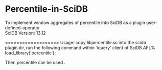 Percentile-in-SciDB
===================

To implement  window aggregates of percentile into SciDB as a plugin user-defined-operator                                  
SciDB Version: 13.12

===================
Usage:
copy libpercentile.so into the scidb plugin dir, 
run the following command within 'iquery' client of SciDB
AFL% load_library('percentile');

Then percentile can be used .

